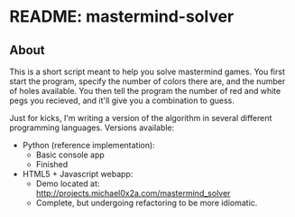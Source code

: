 # README: mastermind-solver

## About

This is a short script meant to help you solve mastermind games. 
You first start the program, specify the number of colors there are, and the number of holes
available. You then tell the program the number of red and white pegs you recieved, and 
it'll give you a combination to guess.

Just for kicks, I'm writing a version of the algorithm in several different programming 
languages. Versions available:

*   Python (reference implementation):
    *   Basic console app
    *   Finished
*   HTML5 + Javascript webapp: 
    *   Demo located at: http://projects.michael0x2a.com/mastermind_solver
    *   Complete, but undergoing refactoring to be more idiomatic.
    


